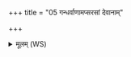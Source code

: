 +++
title = "05 गन्धर्वाणामप्सरसां देवानाम्"

+++
<details><summary>मूलम् (WS)</summary>

गन्धर्वाणामप्सरसां देवानां चरणे चरन् ।  
मुनिः केतस्य संविद्वान् सखा स्वादुर्मदिन्तमः ॥ ६ ॥
</details>